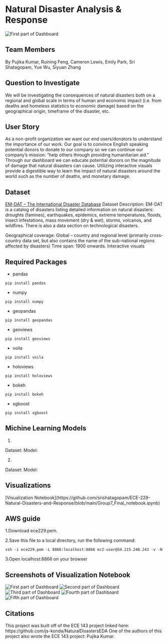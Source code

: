 <h1>Natural Disaster Analysis & Response</h1>

![First part of Dashboard](image/Visualization_Header.png)


<h2>Team Members</h2>

By Pujika Kumar, Ruining Feng, Cameron Lewis, Emily Park, Sri Shatagopam, Yue Wu, Siyuan Zhang


<h2>Question to Investigate</h2>

We will be investigating the consequences of natural disasters both on a regional and global scale in terms of human and economic impact (i.e. from deaths and homeless statistics to economic damage) based on the geographical origin, timeframe of the disaster, etc.


<h2>User Story</h2>

As a non-profit organization we want our end users/donators to understand the importance of our work. Our goal is to convince English speaking potential donors to donate to our company so we can continue our company’s mission: “help others through providing humanitarian aid.” 
Through our dashboard we can educate potential donors on the magnitude of damage that natural disasters can cause. Utilizing interactive visuals provide a digestible way to learn the impact of natural disasters around the world such as the number of deaths, and monetary damage.


<h2>Dataset</h2>

<a href="https://www.emdat.be/">EM-DAT – The International Disaster Database<a>
Dataset Description: EM-DAT is a catalog of disasters listing detailed information on natural disasters: droughts (famines), earthquakes, epidemics, extreme temperatures, floods, insect infestations, mass movement (dry & wet), storms, volcanos, and wildfires. There is also a data section on technological disasters.


Geographical coverage: Global – country and regional level (primarily cross-country data set, but also contains the name of the sub-national regions affected by disasters)
Time span: 1900 onwards.
Interactive visuals 

<h2>Required Packages</h2>

* pandas

```
pip install pandas
```

* numpy

```
pip install numpy
```

* geopandas

```
pip install geopandas
```
  
* geoviews

```
pip install geoviews
```
* voila

```
pip install voila
```
  
* holoviews

```
pip install holoviews
```
  
* bokeh

```
pip install bokeh
```

* xgboost

```
pip install xgboost
```

<h2> Michine Learning Models </h2>

1.
  Dataset:
  Model:

2.
  Dataset:
  Model:

<h2> Visualizations</h2>
[Visualization Notebook](https://github.com/srishatagopam/ECE-229-Natural-Disasters-and-Response/blob/main/Group7_Final_notebook.ipynb)

<h2> AWS guide </h2>

1.Download ece229.pem.

2.Save this file to a local directory, run the following command:

```
ssh -i ece229.pem -L 8866:localhost:8866 ec2-user@54.215.248.243 -v -N
```


3.Open localhost:8866 on your browser

<h2> Screenshots of Visualization Notebook</h2>

![First part of Dashboard](image/Visualization_Header.png)
![Second part of Dashboard](image/Disaster_distribution.png)
![Third part of Dashboard](image/Time_analysis_disasters.png)
![Fourth part of Dashboard](image/CPI_prediction.png)
![Fifth part of Dashboard](image/earthquake_prediction.png)


<h2>Citations</h2>
This project was built off of the ECE 143 project linked here: https://github.com/js-konda/NaturalDisastersEDA
One of the authors of this project also wrote the ECE 143 project: Pujika Kumar.
